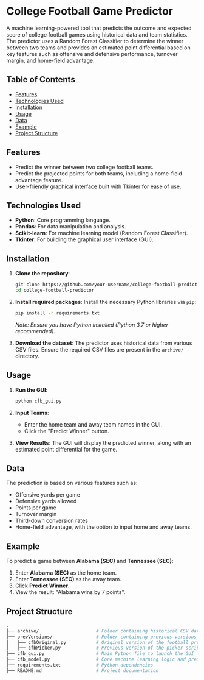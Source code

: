 # College Football Game Predictor

A machine learning-powered tool that predicts the outcome and expected score of college football games using historical data and team statistics. The predictor uses a Random Forest Classifier to determine the winner between two teams and provides an estimated point differential based on key features such as offensive and defensive performance, turnover margin, and home-field advantage.

## Table of Contents
- [Features](#features)
- [Technologies Used](#technologies-used)
- [Installation](#installation)
- [Usage](#usage)
- [Data](#data)
- [Example](#example)
- [Project Structure](#project-structure)

## Features
- Predict the winner between two college football teams.
- Predict the projected points for both teams, including a home-field advantage feature.
- User-friendly graphical interface built with Tkinter for ease of use.

## Technologies Used
- **Python**: Core programming language.
- **Pandas**: For data manipulation and analysis.
- **Scikit-learn**: For machine learning model (Random Forest Classifier).
- **Tkinter**: For building the graphical user interface (GUI).

## Installation

1. **Clone the repository**:
    ```bash
    git clone https://github.com/your-username/college-football-predictor.git
    cd college-football-predictor
    ```

2. **Install required packages**:
    Install the necessary Python libraries via `pip`:
    ```bash
    pip install -r requirements.txt
    ```
    *Note: Ensure you have Python installed (Python 3.7 or higher recommended).*

3. **Download the dataset**:
   The predictor uses historical data from various CSV files. Ensure the required CSV files are present in the `archive/` directory.

## Usage

1. **Run the GUI**:
    ```bash
    python cfb_gui.py
    ```

2. **Input Teams**:
    - Enter the home team and away team names in the GUI.
    - Click the "Predict Winner" button.

3. **View Results**:
    The GUI will display the predicted winner, along with an estimated point differential for the game. 

## Data

The prediction is based on various features such as:
- Offensive yards per game
- Defensive yards allowed
- Points per game
- Turnover margin
- Third-down conversion rates
- Home-field advantage, with the option to input home and away teams.

## Example

To predict a game between **Alabama (SEC)** and **Tennessee (SEC)**:

1. Enter **Alabama (SEC)** as the home team.
2. Enter **Tennessee (SEC)** as the away team.
3. Click **Predict Winner**.
4. View the result: "Alabama wins by 7 points".

## Project Structure

```bash
.
├── archive/                     # Folder containing historical CSV data for each year
├── prevVersions/                # Folder containing previous versions of scripts
│   ├── cfbOriginal.py           # Original version of the football predictor
│   ├── cfbPicker.py             # Previous version of the picker script
├── cfb_gui.py                   # Main Python file to launch the GUI
├── cfb_model.py                 # Core machine learning logic and predictions
├── requirements.txt             # Python dependencies
├── README.md                    # Project documentation

